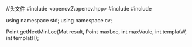 //头文件
#include <opencv2\opencv.hpp>
#include <iostream>
#include <vector>

using namespace std;
using namespace cv;

Point getNextMinLoc(Mat result, Point maxLoc, int maxVaule, int templatW, int templatH);
